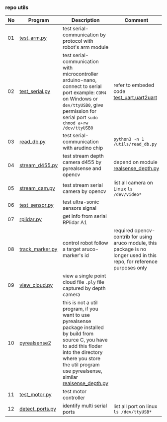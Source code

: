 ### repo utils

|No|Program|Description|Comment|
|---|---|---|---|
|01|[test_arm.py](/utils/test_arm.py)|test serial-communication by protocol with robot's arm module||
|02|[test_serial.py](/utils/test_serial.py)|test serial-communication with microcontroller arduino-nano, connect to serial port example: `COM4` on Windows or `dev/ttyUSB0`, give permission for serial port `sudo chmod a+rw /dev/ttyUSB0`|refer to embeded code [test_uart](https://github.com/iteam1/robot-jetboy/tree/main/embed/test_uart),[uart2uart](https://github.com/iteam1/robot-jetboy/tree/main/embed/uart2uart)|
|03|[read_db.py](/utils/read_db.py)|test serial-communication with arudino chip|`python3 -n 1 /utils/read_db.py`|
|04|[stream_d455.py](/utils/stream_d455.py)|test stream depth camera d455 by pyrealsense and opencv|depend on module [realsense_depth.py](/utils/realsense_depth.py)|
|05|[stream_cam.py](/utils/stream_cam.py)|test stream serial camera by opencv|list all camera on Linux `ls /dev/video*`|
|06|[test_sensor.py](/utils/test_sensor.py)|test ultra-sonic sensors signal||
|07|[rplidar.py](/utils/rplidar.py)|get info from serial RPlidar A1||
|08|[track_marker.py](/utils/track_marker.py)|control robot follow a target aruco-marker's id|required opencv-contrib for using aruco module, this package is no longer used in this repo, for reference purposes only|
|09|[view_cloud.py](/utils/view_cloud.py)|view a single point cloud file `.ply` file captured by depth camera||
|10|[pyrealsense2](/utils/pyrealsense2)|this is not a util program, if you want to use pyrealsense package installed by build from source C, you have to add this floder into the directory where you store the util program use pyrealsense, similar [realsense_depth.py](/utils/realsense_depth.py)||
|11|[test_motor.py](/utils/test_motor.py)|test motor controller||
|12|[detect_ports.py](/utils/detect_ports.py)|identify multi serial ports|list all port on linux `ls /dev/ttyUSB*`|
